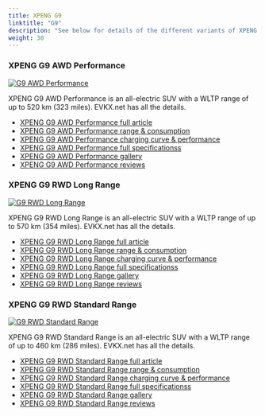 ```yaml
---
title: XPENG G9
linktitle: "G9"
description: "See below for details of the different variants of XPENG G9"
weight: 30
---
```

### XPENG G9 AWD Performance

<a href="g9_awd_performance/"><img src="https://media.evkx.net/multimedia/models/xpeng/g9/g9_awd_performance/main_1_st.jpg" class="img-fluid" alt="G9 AWD Performance" ></a>

XPENG G9 AWD Performance is an all-electric SUV with a WLTP range of up to 520 km (323 miles). EVKX.net has all the details. 

- [XPENG G9 AWD Performance full article](g9_awd_performance/)
- [XPENG G9 AWD Performance range & consumption](g9_awd_performance/rangeandconsumption/)
- [XPENG G9 AWD Performance charging curve & performance](g9_awd_performance/chargingcurve/)
- [XPENG G9 AWD Performance full specificationss](g9_awd_performance/specifications/)
- [XPENG G9 AWD Performance gallery](g9_awd_performance/gallery/)
- [XPENG G9 AWD Performance reviews](g9_awd_performance/reviews/)

### XPENG G9 RWD Long Range

<a href="g9_rwd_long_range/"><img src="https://media.evkx.net/multimedia/models/xpeng/g9/g9_rwd_long_range/main_1_st.jpg" class="img-fluid" alt="G9 RWD Long Range" ></a>

XPENG G9 RWD Long Range is an all-electric SUV with a WLTP range of up to 570 km (354 miles). EVKX.net has all the details. 

- [XPENG G9 RWD Long Range full article](g9_rwd_long_range/)
- [XPENG G9 RWD Long Range range & consumption](g9_rwd_long_range/rangeandconsumption/)
- [XPENG G9 RWD Long Range charging curve & performance](g9_rwd_long_range/chargingcurve/)
- [XPENG G9 RWD Long Range full specificationss](g9_rwd_long_range/specifications/)
- [XPENG G9 RWD Long Range gallery](g9_rwd_long_range/gallery/)
- [XPENG G9 RWD Long Range reviews](g9_rwd_long_range/reviews/)

### XPENG G9 RWD Standard Range

<a href="g9_rwd_standard_range/"><img src="https://media.evkx.net/multimedia/models/xpeng/g9/g9_rwd_standard_range/main_1_st.jpg" class="img-fluid" alt="G9 RWD Standard Range" ></a>

XPENG G9 RWD Standard Range is an all-electric SUV with a WLTP range of up to 460 km (286 miles). EVKX.net has all the details. 

- [XPENG G9 RWD Standard Range full article](g9_rwd_standard_range/)
- [XPENG G9 RWD Standard Range range & consumption](g9_rwd_standard_range/rangeandconsumption/)
- [XPENG G9 RWD Standard Range charging curve & performance](g9_rwd_standard_range/chargingcurve/)
- [XPENG G9 RWD Standard Range full specificationss](g9_rwd_standard_range/specifications/)
- [XPENG G9 RWD Standard Range gallery](g9_rwd_standard_range/gallery/)
- [XPENG G9 RWD Standard Range reviews](g9_rwd_standard_range/reviews/)

